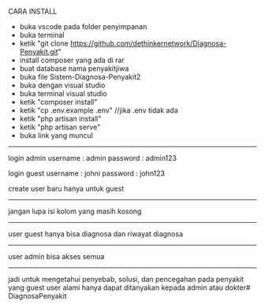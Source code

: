 CARA INSTALL
- buka vscode pada folder penyimpanan
- buka terminal
- ketik "git clone https://github.com/dethinkernetwork/Diagnosa-Penyakit.git"
- install composer yang ada di rar
- buat database nama penyakitjiwa
- buka file Sistem-Diagnosa-Penyakit2
- buka dengan visual studio
- buka terminal visual studio
- ketik "composer install"
- ketik "cp .env.example .env" //jika .env tidak ada
- ketik "php artisan install"
- ketik "php artisan serve"
- buka link yang muncul
__________________________
login admin
username : admin
password : admin123

login guest
username : johni
password : john123

create user baru hanya untuk guest
___________________________
jangan lupa isi kolom yang masih kosong
___________________________
user guest hanya bisa diagnosa dan riwayat diagnosa
___________________________
user admin bisa akses semua
___________________________
jadi untuk mengetahui penyebab, solusi, dan pencegahan pada penyakit yang
guest user alami hanya dapat ditanyakan kepada admin atau dokter# DiagnosaPenyakit
